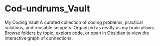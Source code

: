 # Cod-undrums_Vault
My Coding Vault  A curated collection of coding problems, practical solutions, and reusable snippets. Organized as neatly as my brain allows. Browse folders by topic, explore code, or open in Obsidian to view the interactive graph of connections.
